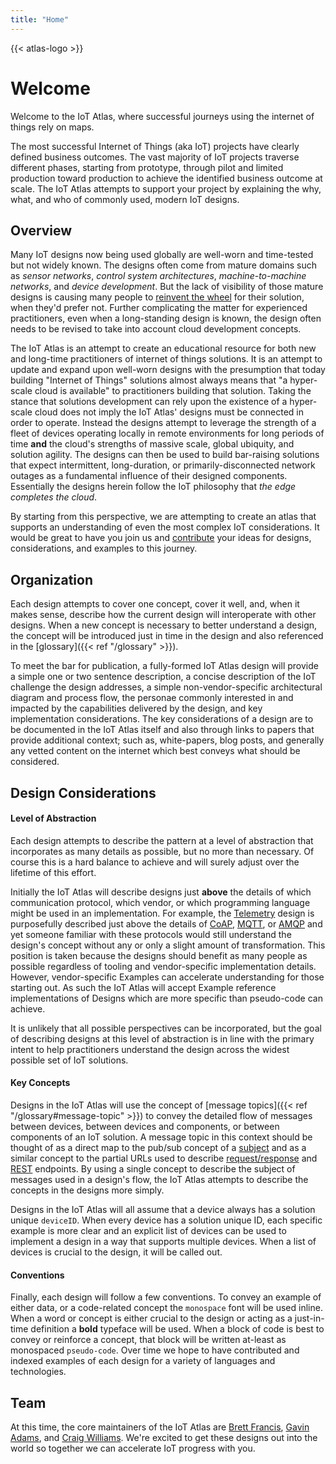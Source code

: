 ```yaml
---
title: "Home"
---
```

{{< atlas-logo >}} 
# Welcome

Welcome to the IoT Atlas, where successful journeys using the internet of things rely on maps.

The most successful Internet of Things (aka IoT) projects have clearly defined business outcomes. The vast majority of IoT projects traverse different phases, starting from prototype, through pilot and limited production toward production to achieve the identified business outcome at scale. The IoT Atlas attempts to support your project by explaining the why, what, and who of commonly used, modern IoT designs.

## Overview
Many IoT designs now being used globally are well-worn and time-tested but not widely known. The designs often come from mature domains such as *sensor networks*, *control system architectures*, *machine-to-machine networks*, and *device development*. But the lack of visibility of those mature designs is causing many people to [reinvent the wheel](https://en.wikipedia.org/wiki/Reinventing_the_wheel) for their solution, when they'd prefer not. Further complicating the matter for experienced practitioners, even when a long-standing design is known, the design often needs to be revised to take into account cloud development concepts. 

The IoT Atlas is an attempt to create an educational resource for both new and long-time practitioners of internet of things solutions. It is an attempt to update and expand upon well-worn designs with the presumption that today building "Internet of Things" solutions almost always means that "a hyper-scale cloud is available" to practitioners building that solution. Taking the stance that solutions development can rely upon the existence of a hyper-scale cloud does not imply the IoT Atlas' designs must be connected in order to operate. Instead the designs attempt to leverage the strength of a fleet of devices operating locally in remote environments for long periods of time **and** the cloud's strengths of massive scale, global ubiquity, and solution agility. The designs can then be used to build bar-raising solutions that expect intermittent, long-duration, or primarily-disconnected network outages as a fundamental influence of their designed components. Essentially the designs herein follow the IoT philosophy that *the edge completes the cloud*. 
 
By starting from this perspective, we are attempting to create an atlas that supports an understanding of even the most complex IoT considerations. It would be great to have you join us and [contribute](https://github.com/aws/iot-atlas/blob/master/CONTRIBUTING.md) your ideas for designs, considerations, and examples to this journey. 

## Organization

Each design attempts to cover one concept, cover it well, and, when it makes sense, describe how the current design will interoperate with other designs. When a new concept is necessary to better understand a design, the concept will be introduced just in time in the design and also referenced in the [glossary]({{< ref "/glossary" >}}). 
 
To meet the bar for publication, a fully-formed IoT Atlas design will provide a simple one or two sentence description, a concise description of the IoT challenge the design addresses, a simple non-vendor-specific architectural diagram and process flow, the personae commonly interested in and impacted by the capabilities delivered by the design, and key implementation considerations. The key considerations of a design are to be documented in the IoT Atlas itself and also through links to papers that provide additional context; such as, white-papers, blog posts, and generally any vetted content on the internet which best conveys what should be considered.  

## Design Considerations
  
#### Level of Abstraction
Each design attempts to describe the pattern at a level of abstraction that incorporates as many details as possible, but no more than necessary. Of course this is a hard balance to achieve and will surely adjust over the lifetime of this effort. 

Initially the IoT Atlas will describe designs just **above** the details of which communication protocol, which vendor, or which programming language might be used in an implementation. For example, the [Telemetry](/designs/telemetry) design is purposefully described just above the details of [CoAP](http://coap.technology/), [MQTT](http://mqtt.org/), or [AMQP](https://www.amqp.org/product/architecture) and yet someone familiar with these protocols would still understand the design's concept without any or only a slight amount of transformation. This position is taken because the designs should benefit as many people as possible regardless of tooling and vendor-specific implementation details. However, vendor-specific Examples can accelerate understanding for those starting out. As such the IoT Atlas will accept Example reference implementations of Designs which are more specific than pseudo-code can achieve.
 
It is unlikely that all possible perspectives can be incorporated, but the goal of describing designs at this level of abstraction is in line with the primary intent to help practitioners understand the design across the widest possible set of IoT solutions.

#### Key Concepts
Designs in the IoT Atlas will use the concept of [message topics]({{< ref "/glossary#message-topic" >}}) to convey the detailed flow of messages between devices, between devices and components, or between components of an IoT solution. A message topic in this context should be thought of as a direct map to the pub/sub concept of a [subject](#) and as a similar concept to the partial URLs used to describe [request/response](#) and [REST](#) endpoints. By using a single concept to describe the subject of messages used in a design's flow, the IoT Atlas attempts to describe the concepts in the designs more simply.

Designs in the IoT Atlas will all assume that a device always has a solution unique `deviceID`. When every device has a solution unique ID, each specific example is more clear and an explicit list of devices can be used to implement a design in a way that supports multiple devices. When a list of devices is crucial to the design, it will be called out.   

#### Conventions
Finally, each design will follow a few conventions. To convey an example of either data, or a code-related concept the `monospace` font will be used inline. When a word or concept is either crucial to the design or acting as a just-in-time definition a **bold** typeface will be used. When a block of code is best to convey or reinforce a concept, that block will be written at-least as monospaced `pseudo-code`. Over time we hope to have contributed and indexed examples of each design for a variety of languages and technologies.  

## Team
At this time, the core maintainers of the IoT Atlas are [Brett Francis](https://github.com/brettf), 
[Gavin Adams](https://github.com/gadams999), and 
[Craig Williams](https://github.com/typemismatch). We're excited to get these designs out into the world so together we can accelerate IoT progress with you.   